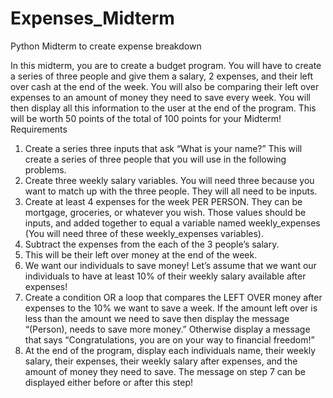 # Expenses_Midterm
Python Midterm to create expense breakdown

In this midterm, you are to create a budget program.  You will have to create a series of three people and give them a salary, 2 expenses, and their left over cash at the end of the week.  You will also be comparing their left over expenses to an amount of money they need to save every week.  You will then display all this information to the user at the end of the program. This will be worth 50 points of the total of 100 points for your Midterm!
Requirements
1.	Create a series three inputs that ask “What is your name?”  This will create a series of three people that you will use in the following problems.
2.	Create three weekly salary variables.  You will need three because you want to match up with the three people. They will all need to be inputs. 
3.	Create at least 4 expenses for the week PER PERSON.  They can be mortgage, groceries, or whatever you wish.  Those values should be inputs, and added together to equal a variable named weekly_expenses (You will need three of these weekly_expenses variables).
4.	Subtract the expenses from the each of the 3 people’s salary.
5.	This will be their left over money at the end of the week.
6.	We want our individuals to save money!  Let’s assume that we want our individuals to have at least 10% of their weekly salary available after expenses!
7.	Create a condition OR a loop that compares the LEFT OVER money after expenses to the 10% we want to save a week.  If the amount left over is less than the amount we need to save then display the message “(Person), needs to save more money.”  Otherwise display a message that says “Congratulations, you are on your way to financial freedom!”
8.	At the end of the program, display each individuals name, their weekly salary, their expenses, their weekly salary after expenses, and the amount of money they need to save.  The message on step 7 can be displayed either before or after this step! 
